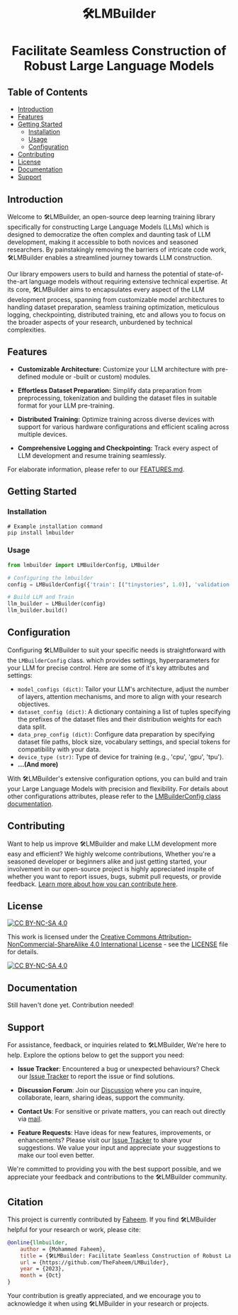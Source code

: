 <h1 align="center"> 🛠️LMBuilder <h1/>
<p align="center"> Facilitate Seamless Construction of Robust Large Language Models <p/>

## Table of Contents

- [Introduction](#introduction)
- [Features](#features)
- [Getting Started](#getting-started)
  - [Installation](#installation)
  - [Usage](#usage)
  - [Configuration](#configuration)
- [Contributing](#contributing)
- [License](#license)
- [Documentation](#documentation)
- [Support](#support)

## Introduction

Welcome to 🛠LMBuilder, an open-source deep learning training library specifically for constructing Large Language Models (LLMs) which is designed to democratize the often complex and daunting task of LLM development, making it accessible to both novices and seasoned researchers. By painstakingly removing the barriers of intricate code work, 🛠LMBuilder enables a streamlined journey towards LLM construction.

Our library empowers users to build and harness the potential of state-of-the-art language models without requiring extensive technical expertise. At its core, 🛠LMBuilder aims to encapsulates every aspect of the LLM development process, spanning from customizable model architectures to handling dataset preparation, seamless training optimization, meticulous logging, checkpointing, distributed training, etc and allows you to focus on the broader aspects of your research, unburdened by technical complexities.

## Features

- **Customizable Architecture:** Customize your LLM architecture with pre-defined module or -built or custom) modules.
  
- **Effortless Dataset Preparation:** Simplify data preparation from preprocessing, tokenization and building the dataset files in suitable format for your LLM pre-training.
  
- **Distributed Training:** Optimize training across diverse devices with support for various hardware configurations and efficient scaling across multiple devices.

- **Comprehensive Logging and Checkpointing:** Track every aspect of LLM development and resume training seamlessly.

For elaborate information, please refer to our [FEATURES.md](https://github.com/TheFaheem/LMBuilder/blob/main/FEATURES.md).

## Getting Started

### Installation

```shell
# Example installation command
pip install lmbuilder
```

### Usage

```python
from lmbuilder import LMBuilderConfig, LMBuilder

# Configuring the lmbuilder
config = LMBuilderConfig({'train': [("tinystories", 1.0)], 'validation': [("tinystories", 1.0)]})

# Build LLM and Train
llm_builder = LMBuilder(config)
llm_builder.build()
```

## Configuration

Configuring 🛠️LMBuilder to suit your specific needs is straightforward with the `LMBuilderConfig` class. which provides settings, hyperparameters for your LLM for precise control. Here are some of it's key attributes and settings:

- `model_configs (dict)`: Tailor your LLM's architecture, adjust the number of layers, attention mechanisms, and more to align with your research objectives.
- `dataset_config (dict)`: A dictionary containing a list of tuples specifying the prefixes of the dataset files and their distribution weights for each data split.
- `data_prep_config (dict)`: Configure data preparation by specifying dataset file paths, block size, vocabulary settings, and special tokens for compatibility with your data.
- `device_type (str)`: Type of device for training (e.g., 'cpu', 'gpu', 'tpu').
- **...(And more)**

With 🛠️LMBuilder's extensive configuration options, you can build and train your Large Language Models with precision and flexibility. For details about other configurations attributes, please refer to the [LMBuilderConfig class documentation](https://github.com/TheFaheem/LMBuilder/blob/main/LMBuilder/lm_builder.py#L38).

## Contributing

Want to help us improve 🛠️LMBuilder and make LLM development more easy and efficient? We highly welcome contributions, Whether you're a seasoned developer or beginners alike and just getting started, your involvement in our open-source project is highly appreciated inspite of whether you want to report issues, bugs, submit pull requests, or provide feedback. [Learn more about how you can contribute here](https://github.com/TheFaheem/LMBuilder/blob/main/CONTRIBUTING.md).

## License

[![CC BY-NC-SA 4.0][cc-by-nc-sa-shield]][cc-by-nc-sa]

This work is licensed under the [Creative Commons Attribution-NonCommercial-ShareAlike 4.0 International License][cc-by-nc-sa] - see the [LICENSE](https://github.com/TheFaheem/LMBuilder/blob/main/LICENSE) file for details.

[![CC BY-NC-SA 4.0][cc-by-nc-sa-image]][cc-by-nc-sa]

[cc-by-nc-sa]: http://creativecommons.org/licenses/by-nc-sa/4.0/
[cc-by-nc-sa-image]: https://licensebuttons.net/l/by-nc-sa/4.0/88x31.png
[cc-by-nc-sa-shield]: https://img.shields.io/badge/License-CC%20BY--NC--SA%204.0-lightgrey.svg

## Documentation

Still haven't done yet. Contribution needed!

## Support

For assistance, feedback, or inquiries related to 🛠️LMBuilder, We're here to help. Explore the options below to get the support you need:

- **Issue Tracker**: Encountered a bug or unexpected behaviours? Check our [Issue Tracker](https://github.com/TheFaheem/LMBuilder/issues) to report the issue or find solutions.

- **Discussion Forum**: Join our [Discussion](https://github.com/TheFaheem/LMBuilder/discussions) where you can inquire, collaborate, learn, sharing ideas, support the community.

- **Contact Us**: For sensitive or private matters, you can reach out directly via [mail](faheem.llmbuilder@gmail.com).

- **Feature Requests**: Have ideas for new features, improvements, or enhancements? Please visit our [Issue Tracker](https://github.com/TheFaheem/LMBuilder/issues) to share your suggestions. We value your input and appreciate your suggestions to make our tool even better.

We're committed to providing you with the best support possible, and we appreciate your feedback and contributions to the 🛠️LMBuilder community.

## Citation

This project is currently contributed by [Faheem](https://github.com/TheFaheem). If you find 🛠️LMBuilder helpful for your research or work, please cite:
```bibtex
@online{llmbuilder,
    author = {Mohammed Faheem},
    title = {🛠️LMBuilder: Facilitate Seamless Construction of Robust Large Language Models},
    url = {https://github.com/TheFaheem/LMBuilder},
    year = {2023},
    month = {Oct}
}
```
Your contribution is greatly appreciated, and we encourage you to acknowledge it when using 🛠️LMBuilder in your research or projects.

